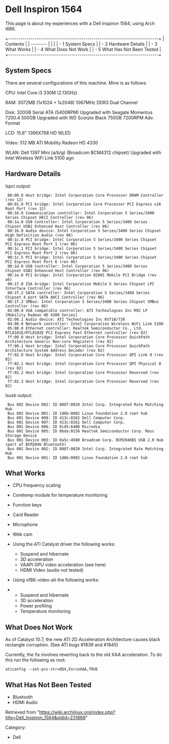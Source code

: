 Dell Inspiron 1564
==================

This page is about my experiences with a Dell Inspiron 1564, using Arch
i686.

+--------------------------------------------------------------------------+
| Contents                                                                 |
| --------                                                                 |
|                                                                          |
| -   1 System Specs                                                       |
| -   2 Hardware Details                                                   |
| -   3 What Works                                                         |
| -   4 What Does Not Work                                                 |
| -   5 What Has Not Been Tested                                           |
+--------------------------------------------------------------------------+

System Specs
------------

There are several configurations of this machine. Mine is as follows:

CPU: Intel Core i3 330M (2.13GHz)

RAM: 3072MB (1x1024 + 1x2048) 1067MHz DDR3 Dual Channel

Disk: 320GB Serial ATA (5400RPM) Upgraded with Seagate Momentus 7200.4
500GB Upgraded with WD Scorpio Black 750GB 7200RPM Adv. Format

LCD: 15.6" 1366X768 HD WLED

Video: 512 MB ATI Mobility Radeon HD 4330

WLAN: Dell 1397 Mini (a/b/g) (Broadcom BCM4312 chipset) Upgraded with
Intel Wireless WiFi Link 5100 agn

Hardware Details
----------------

lspci output:

     00:00.0 Host bridge: Intel Corporation Core Processor DRAM Controller (rev 12)
     00:01.0 PCI bridge: Intel Corporation Core Processor PCI Express x16 Root Port (rev 12)
     00:16.0 Communication controller: Intel Corporation 5 Series/3400 Series Chipset HECI Controller (rev 06)
     00:1a.0 USB Controller: Intel Corporation 5 Series/3400 Series Chipset USB2 Enhanced Host Controller (rev 06)
     00:1b.0 Audio device: Intel Corporation 5 Series/3400 Series Chipset High Definition Audio (rev 06)
     00:1c.0 PCI bridge: Intel Corporation 5 Series/3400 Series Chipset PCI Express Root Port 1 (rev 06)
     00:1c.1 PCI bridge: Intel Corporation 5 Series/3400 Series Chipset PCI Express Root Port 2 (rev 06)
     00:1c.5 PCI bridge: Intel Corporation 5 Series/3400 Series Chipset PCI Express Root Port 6 (rev 06)
     00:1d.0 USB Controller: Intel Corporation 5 Series/3400 Series Chipset USB2 Enhanced Host Controller (rev 06)
     00:1e.0 PCI bridge: Intel Corporation 82801 Mobile PCI Bridge (rev a6)
     00:1f.0 ISA bridge: Intel Corporation Mobile 5 Series Chipset LPC Interface Controller (rev 06)
     00:1f.2 SATA controller: Intel Corporation 5 Series/3400 Series Chipset 4 port SATA AHCI Controller (rev 06)
     00:1f.3 SMBus: Intel Corporation 5 Series/3400 Series Chipset SMBus Controller (rev 06)
     02:00.0 VGA compatible controller: ATI Technologies Inc M92 LP [Mobility Radeon HD 4300 Series]
     02:00.1 Audio device: ATI Technologies Inc RV710/730
     04:00.0 Network controller: Intel Corporation Wireless WiFi Link 5100
     05:00.0 Ethernet controller: Realtek Semiconductor Co., Ltd. RTL8101E/RTL8102E PCI Express Fast Ethernet controller (rev 02)
     ff:00.0 Host bridge: Intel Corporation Core Processor QuickPath Architecture Generic Non-core Registers (rev 02)
     ff:00.1 Host bridge: Intel Corporation Core Processor QuickPath Architecture System Address Decoder (rev 02)
     ff:02.0 Host bridge: Intel Corporation Core Processor QPI Link 0 (rev 02)
     ff:02.1 Host bridge: Intel Corporation Core Processor QPI Physical 0 (rev 02)
     ff:02.2 Host bridge: Intel Corporation Core Processor Reserved (rev 02)
     ff:02.3 Host bridge: Intel Corporation Core Processor Reserved (rev 02)

lsusb output:

     Bus 002 Device 002: ID 8087:0020 Intel Corp. Integrated Rate Matching Hub
     Bus 002 Device 001: ID 1d6b:0002 Linux Foundation 2.0 root hub
     Bus 001 Device 008: ID 413c:8162 Dell Computer Corp. 
     Bus 001 Device 007: ID 413c:8161 Dell Computer Corp. 
     Bus 001 Device 006: ID 0c45:6480 Microdia 
     Bus 001 Device 005: ID 0bda:0158 Realtek Semiconductor Corp. Mass Storage Device
     Bus 001 Device 003: ID 0a5c:4500 Broadcom Corp. BCM2046B1 USB 2.0 Hub (part of BCM2046 Bluetooth)
     Bus 001 Device 002: ID 8087:0020 Intel Corp. Integrated Rate Matching Hub
     Bus 001 Device 001: ID 1d6b:0002 Linux Foundation 2.0 root hub

What Works
----------

-   CPU frequency scaling
-   Coretemp module for temperature monitoring
-   Function keys
-   Card Reader
-   Microphone
-   Web cam
-   Using the ATI Catalyst driver the following works:
    -   Suspend and hibernate
    -   3D acceleration
    -   VAAPI GPU video acceleration (see here)
    -   HDMI Video (audio not tested)

- Using xf86-video-ati the following works:

-   -   Suspend and hibernate
    -   3D acceleration
    -   Power profiling
    -   Temperature monitoring

What Does Not Work
------------------

As of Catalyst 10.7, the new ATI 2D Acceleration Architecture causes
black rectangle corruption. (See ATI bugs #1839 and #1845)

Currently, the fix involves reverting back to the old XAA acceleration.
To do this run the following as root:

    aticonfig --set-pcs-str=DDX,ForceXAA,TRUE

What Has Not Been Tested
------------------------

-   Bluetooth
-   HDMI Audio

Retrieved from
"https://wiki.archlinux.org/index.php?title=Dell_Inspiron_1564&oldid=231868"

Category:

-   Dell
